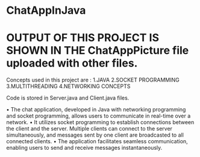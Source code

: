 # ChatAppInJava
# OUTPUT OF THIS PROJECT IS SHOWN IN THE ChatAppPicture file uploaded with other files.
Concepts used in this project are : 
1.JAVA
2.SOCKET PROGRAMMING
3.MULTITHREADING
4.NETWORKING CONCEPTS

Code is stored in Server.java and Client.java files.

• The chat application, developed in Java with networking programming and socket programming, allows users to communicate in real-time over a network.
• It utilizes socket programming to establish connections between the client and the server. Multiple clients can connect to the server simultaneously, and messages sent by one client are broadcasted to all connected clients.
• The application facilitates seamless communication, enabling users to send and receive messages instantaneously.
